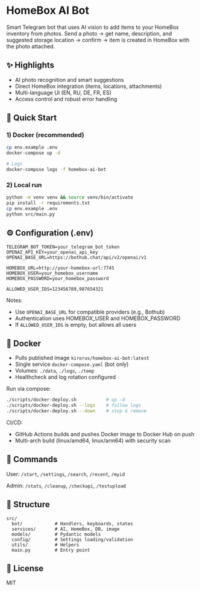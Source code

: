 # HomeBox AI Bot

Smart Telegram bot that uses AI vision to add items to your HomeBox inventory from photos. Send a photo → get name, description, and suggested storage location → confirm → item is created in HomeBox with the photo attached.

## ✨ Highlights
- AI photo recognition and smart suggestions
- Direct HomeBox integration (items, locations, attachments)
- Multi-language UI (EN, RU, DE, FR, ES)
- Access control and robust error handling

## 🚀 Quick Start

### 1) Docker (recommended)
```bash
cp env.example .env
docker-compose up -d

# Logs
docker-compose logs -f homebox-ai-bot
```

### 2) Local run
```bash
python -m venv venv && source venv/bin/activate
pip install -r requirements.txt
cp env.example .env
python src/main.py
```

## ⚙️ Configuration (.env)
```env
TELEGRAM_BOT_TOKEN=your_telegram_bot_token
OPENAI_API_KEY=your_openai_api_key
OPENAI_BASE_URL=https://bothub.chat/api/v2/openai/v1

HOMEBOX_URL=http://your-homebox-url:7745
HOMEBOX_USER=your_homebox_username
HOMEBOX_PASSWORD=your_homebox_password

ALLOWED_USER_IDS=123456789,987654321
```

Notes:
- Use `OPENAI_BASE_URL` for compatible providers (e.g., Bothub)
- Authentication uses HOMEBOX_USER and HOMEBOX_PASSWORD
- If `ALLOWED_USER_IDS` is empty, bot allows all users

## 🐳 Docker
- Pulls published image `kirorus/homebox-ai-bot:latest`
- Single service `docker-compose.yaml` (bot only)
- Volumes: `./data`, `./logs`, `./temp`
- Healthcheck and log rotation configured

Run via compose:
```bash
./scripts/docker-deploy.sh           # up -d
./scripts/docker-deploy.sh --logs    # follow logs
./scripts/docker-deploy.sh --down    # stop & remove
```

CI/CD:
- GitHub Actions builds and pushes Docker image to Docker Hub on push
- Multi-arch build (linux/amd64, linux/arm64) with security scan

## 📖 Commands
User: `/start`, `/settings`, `/search`, `/recent`, `/myid`

Admin: `/stats`, `/cleanup`, `/checkapi`, `/testupload`

## 📂 Structure
```
src/
  bot/            # Handlers, keyboards, states
  services/       # AI, HomeBox, DB, image
  models/         # Pydantic models
  config/         # Settings loading/validation
  utils/          # Helpers
  main.py         # Entry point
```

## 📝 License
MIT
<!-- ci: refresh docker hub description -->
